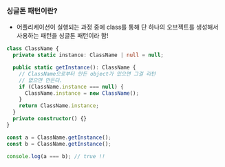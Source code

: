 ### 싱글톤 패턴이란?

- 어플리케이션이 실행되는 과정 중에 class를 통해 단 하나의 오브젝트를 생성해서 사용하는 패턴을 싱글톤 패턴이라 함!

```ts
class ClassName {
  private static instance: ClassName | null = null;

  public static getInstance(): ClassName {
    // ClassName으로부터 만든 object가 있으면 그걸 리턴
    // 없으면 만든다.
    if (ClassName.instance === null) {
      ClassName.instance = new ClassName();
    }
    return ClassName.instance;
  }
  private constructor() {}
}

const a = ClassName.getInstance();
const b = ClassName.getInstance();

console.log(a === b); // true !!
```
